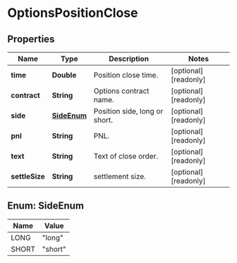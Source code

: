 
# OptionsPositionClose

## Properties

Name | Type | Description | Notes
------------ | ------------- | ------------- | -------------
**time** | **Double** | Position close time. |  [optional] [readonly]
**contract** | **String** | Options contract name. |  [optional] [readonly]
**side** | [**SideEnum**](#SideEnum) | Position side, long or short. |  [optional] [readonly]
**pnl** | **String** | PNL. |  [optional] [readonly]
**text** | **String** | Text of close order. |  [optional] [readonly]
**settleSize** | **String** | settlement size. |  [optional] [readonly]

## Enum: SideEnum

Name | Value
---- | -----
LONG | &quot;long&quot;
SHORT | &quot;short&quot;

